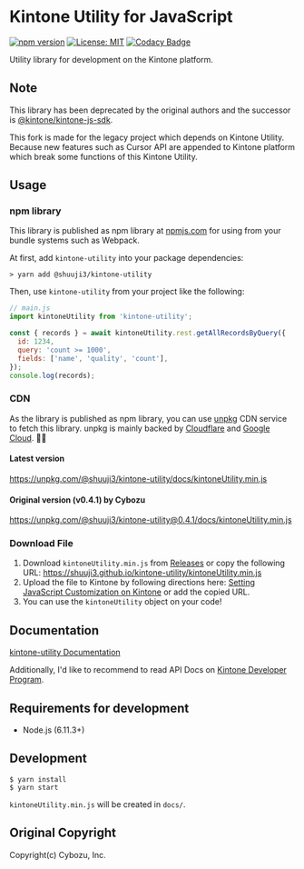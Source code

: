 # Kintone Utility for JavaScript
[![npm version](https://badge.fury.io/js/%40shuuji3%2Fkintone-utility.svg)](https://badge.fury.io/js/%40shuuji3%2Fkintone-utility)
[![License: MIT](https://img.shields.io/badge/License-MIT-yellow.svg)](https://opensource.org/licenses/MIT)
[![Codacy Badge](https://api.codacy.com/project/badge/Grade/562912d851d2491d9e85e35d2a0ddb30)](https://app.codacy.com/app/shuuji3/kintone-utility?utm_source=github.com&utm_medium=referral&utm_content=shuuji3/kintone-utility&utm_campaign=Badge_Grade_Settings)

Utility library for development on the Kintone platform.

## Note

This library has been deprecated by the original authors and the successor is [@kintone/kintone-js-sdk](https://www.npmjs.com/package/@kintone/kintone-js-sdk). 

This fork is made for the legacy project which depends on Kintone Utility. Because new features such as Cursor API are appended to Kintone platform which break some functions of this Kintone Utility. 

## Usage

### npm library
This library is published as npm library at [npmjs.com](https://npmjs.com) for using from your bundle systems such as Webpack.

At first, add `kintone-utility` into your package dependencies:

```console
> yarn add @shuuji3/kintone-utility
```

Then, use `kintone-utility` from your project like the following:

```js
// main.js
import kintoneUtility from 'kintone-utility';

const { records } = await kintoneUtility.rest.getAllRecordsByQuery({
  id: 1234,
  query: 'count >= 1000',
  fields: ['name', 'quality', 'count'],
});
console.log(records);
```

### CDN
As the library is published as npm library, you can use [unpkg](https://unpkg.com) CDN service to fetch this library. unpkg is mainly backed by [Cloudflare](https://www.cloudflare.com/) and [Google Cloud](https://cloud.google.com/). 🙏✨

#### Latest version
<https://unpkg.com/@shuuji3/kintone-utility/docs/kintoneUtility.min.js>

#### Original version (v0.4.1) by Cybozu
<https://unpkg.com/@shuuji3/kintone-utility@0.4.1/docs/kintoneUtility.min.js>

### Download File
1. Download `kintoneUtility.min.js` from [Releases](https://github.com/shuuji3/kintone-utility/releases) 
   or copy the following URL: <https://shuuji3.github.io/kintone-utility/kintoneUtility.min.js>
2. Upload the file to Kintone by following directions here: [Setting JavaScript Customization on Kintone](https://developer.kintone.io/hc/en-us/articles/213149757)
   or add the copied URL.
3. You can use the `kintoneUtility` object on your code!

## Documentation
[kintone-utility Documentation](./docs/index.md)

Additionally, I'd like to recommend to read API Docs on [Kintone Developer Program](https://developer.kintone.io/hc/en-us).

## Requirements for development
* Node.js (6.11.3+)

## Development
```console
$ yarn install
$ yarn start
```

`kintoneUtility.min.js` will be created in `docs/`.

## Original Copyright
Copyright(c) Cybozu, Inc.
